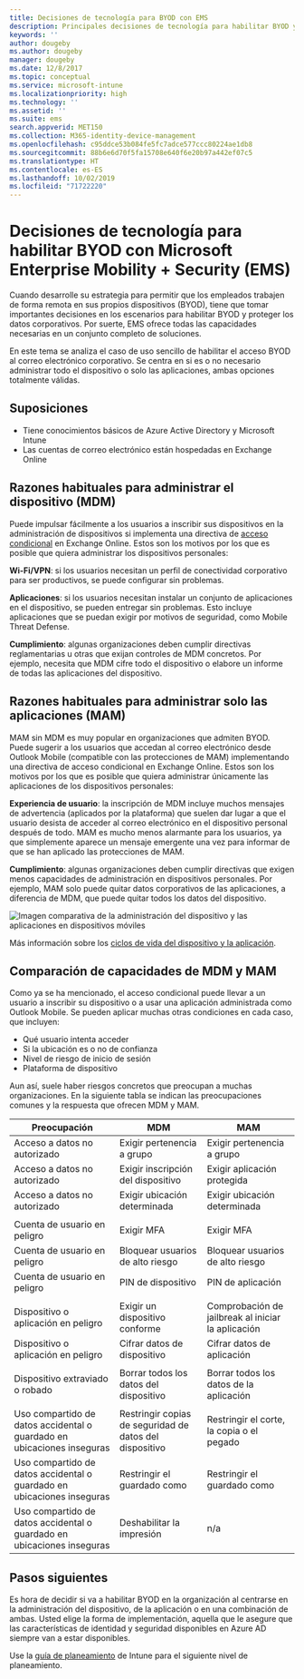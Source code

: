 ```yaml
---
title: Decisiones de tecnología para BYOD con EMS
description: Principales decisiones de tecnología para habilitar BYOD y proteger los datos corporativos con Microsoft Enterprise Mobility + Security.
keywords: ''
author: dougeby
ms.author: dougeby
manager: dougeby
ms.date: 12/8/2017
ms.topic: conceptual
ms.service: microsoft-intune
ms.localizationpriority: high
ms.technology: ''
ms.assetid: ''
ms.suite: ems
search.appverid: MET150
ms.collection: M365-identity-device-management
ms.openlocfilehash: c95ddce53b084fe5fc7adce577ccc80224ae1db8
ms.sourcegitcommit: 88b6e6d70f5fa15708e640f6e20b97a442ef07c5
ms.translationtype: HT
ms.contentlocale: es-ES
ms.lasthandoff: 10/02/2019
ms.locfileid: "71722220"
---
```

# <a name="technology-decisions-for-enabling-byod-with-microsoft-enterprise-mobility--security-ems"></a>Decisiones de tecnología para habilitar BYOD con Microsoft Enterprise Mobility + Security (EMS)

Cuando desarrolle su estrategia para permitir que los empleados trabajen de forma remota en sus propios dispositivos (BYOD), tiene que tomar importantes decisiones en los escenarios para habilitar BYOD y proteger los datos corporativos. Por suerte, EMS ofrece todas las capacidades necesarias en un conjunto completo de soluciones.  

En este tema se analiza el caso de uso sencillo de habilitar el acceso BYOD al correo electrónico corporativo. Se centra en si es o no necesario administrar todo el dispositivo o solo las aplicaciones, ambas opciones totalmente válidas.

## <a name="assumptions"></a>Suposiciones
* Tiene conocimientos básicos de Azure Active Directory y Microsoft Intune
* Las cuentas de correo electrónico están hospedadas en Exchange Online

## <a name="common-reasons-to-manage-the-device-mdm"></a>Razones habituales para administrar el dispositivo (MDM)
Puede impulsar fácilmente a los usuarios a inscribir sus dispositivos en la administración de dispositivos si implementa una directiva de [acceso condicional](https://docs.microsoft.com/azure/active-directory/active-directory-conditional-access-azure-portal) en Exchange Online. Estos son los motivos por los que es posible que quiera administrar los dispositivos personales:

**Wi-Fi/VPN**: si los usuarios necesitan un perfil de conectividad corporativo para ser productivos, se puede configurar sin problemas.

**Aplicaciones**: si los usuarios necesitan instalar un conjunto de aplicaciones en el dispositivo, se pueden entregar sin problemas. Esto incluye aplicaciones que se puedan exigir por motivos de seguridad, como Mobile Threat Defense.

**Cumplimiento**: algunas organizaciones deben cumplir directivas reglamentarias u otras que exijan controles de MDM concretos. Por ejemplo, necesita que MDM cifre todo el dispositivo o elabore un informe de todas las aplicaciones del dispositivo.

## <a name="common-reasons-to-only-manage-the-apps-mam"></a>Razones habituales para administrar solo las aplicaciones (MAM)
MAM sin MDM es muy popular en organizaciones que admiten BYOD. Puede sugerir a los usuarios que accedan al correo electrónico desde Outlook Mobile (compatible con las protecciones de MAM) implementando una directiva de acceso condicional en Exchange Online. Estos son los motivos por los que es posible que quiera administrar únicamente las aplicaciones de los dispositivos personales:

**Experiencia de usuario**: la inscripción de MDM incluye muchos mensajes de advertencia (aplicados por la plataforma) que suelen dar lugar a que el usuario desista de acceder al correo electrónico en el dispositivo personal después de todo. MAM es mucho menos alarmante para los usuarios, ya que simplemente aparece un mensaje emergente una vez para informar de que se han aplicado las protecciones de MAM.

**Cumplimiento**: algunas organizaciones deben cumplir directivas que exigen menos capacidades de administración en dispositivos personales. Por ejemplo, MAM solo puede quitar datos corporativos de las aplicaciones, a diferencia de MDM, que puede quitar todos los datos del dispositivo.

![Imagen comparativa de la administración del dispositivo y las aplicaciones en dispositivos móviles](./media/byod-technology-decisions/byod-app-device-mgmt.png)

Más información sobre los [ciclos de vida del dispositivo y la aplicación](device-lifecycle.md).

## <a name="mdm-vs-mam-capability-comparison"></a>Comparación de capacidades de MDM y MAM
Como ya se ha mencionado, el acceso condicional puede llevar a un usuario a inscribir su dispositivo o a usar una aplicación administrada como Outlook Mobile. Se pueden aplicar muchas otras condiciones en cada caso, que incluyen:

* Qué usuario intenta acceder
* Si la ubicación es o no de confianza
* Nivel de riesgo de inicio de sesión
* Plataforma de dispositivo

Aun así, suele haber riesgos concretos que preocupan a muchas organizaciones.  En la siguiente tabla se indican las preocupaciones comunes y la respuesta que ofrecen MDM y MAM.

| Preocupación   |   MDM  |   MAM  |
|------------|--------|--------|
|Acceso a datos no autorizado | Exigir pertenencia a grupo | Exigir pertenencia a grupo |
|Acceso a datos no autorizado | Exigir inscripción del dispositivo | Exigir aplicación protegida |
|Acceso a datos no autorizado | Exigir ubicación determinada | Exigir ubicación determinada |
| | | |
|Cuenta de usuario en peligro| Exigir MFA | Exigir MFA|
|Cuenta de usuario en peligro | Bloquear usuarios de alto riesgo | Bloquear usuarios de alto riesgo |
|Cuenta de usuario en peligro | PIN de dispositivo | PIN de aplicación |
| | | |
| Dispositivo o aplicación en peligro | Exigir un dispositivo conforme | Comprobación de jailbreak al iniciar la aplicación |
| Dispositivo o aplicación en peligro | Cifrar datos de dispositivo | Cifrar datos de aplicación |
| | | |
|Dispositivo extraviado o robado | Borrar todos los datos del dispositivo | Borrar todos los datos de la aplicación|
| | | |
| Uso compartido de datos accidental o guardado en ubicaciones inseguras | Restringir copias de seguridad de datos del dispositivo | Restringir el corte, la copia o el pegado|
| Uso compartido de datos accidental o guardado en ubicaciones inseguras | Restringir el guardado como | Restringir el guardado como |
|Uso compartido de datos accidental o guardado en ubicaciones inseguras | Deshabilitar la impresión | n/a|

## <a name="next-steps"></a>Pasos siguientes
Es hora de decidir si va a habilitar BYOD en la organización al centrarse en la administración del dispositivo, de la aplicación o en una combinación de ambas. Usted elige la forma de implementación, aquella que le asegure que las características de identidad y seguridad disponibles en Azure AD siempre van a estar disponibles.  

Use la [guía de planeamiento](planning-guide.md) de Intune para el siguiente nivel de planeamiento.
